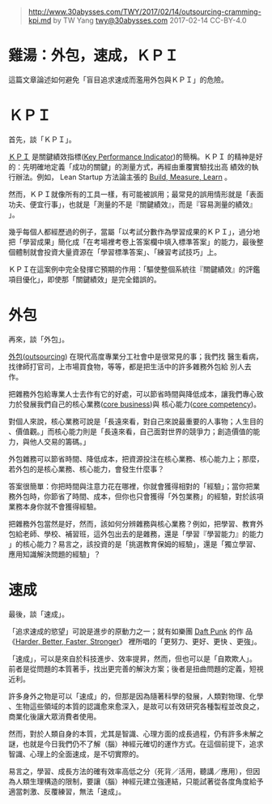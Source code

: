 ﻿> http://www.30abysses.com/TWY/2017/02/14/outsourcing-cramming-kpi.md
> by TW Yang <twy@30abysses.com> 2017-02-14 CC-BY-4.0

# 雞湯：外包，速成，ＫＰＩ

這篇文章論述如何避免「盲目追求速成而濫用外包與ＫＰＩ」的危險。



# ＫＰＩ

首先，談「ＫＰＩ」。

[ＫＰＩ][1] 是關鍵績效指標([Key Performance Indicator][1])的簡稱。ＫＰＩ
的精神是好的：先明確地定義「成功的關鍵」的測量方式，再經由重覆實驗找出高
績效的執行辦法。例如， Lean Startup 方法論主張的
[Build, Measure, Learn][2]  。

[1]: https://en.wikipedia.org/wiki/Performance_indicator
[2]: https://en.wikipedia.org/wiki/Lean_startup#Build.E2.80.93Measure.E2.80.93Learn

然而，ＫＰＩ就像所有的工具一樣，有可能被誤用；最常見的誤用情形就是「表面
功夫、便宜行事」，也就是「測量的不是『關鍵績效』，而是『容易測量的績效』
」。

幾乎每個人都經歷過的例子，當屬「以考試分數作為學習成果的ＫＰＩ」，過分地
把「學習成果」簡化成「在考場裡考卷上答案欄中填入標準答案」的能力，最後整
個體制就會投資大量資源在「學習標準答案」、「練習考試技巧」上。

ＫＰＩ在這案例中完全發揮它預期的作用：「驅使整個系統往『關鍵績效』的評鑑
項目優化」，即使那「關鍵績效」是完全錯誤的。



# 外包

再來，談「外包」。

[外包][4]([outsourcing][5]) 在現代高度專業分工社會中是很常見的事；我們找
醫生看病，找律師打官司，上市場買食物，等等，都是把生活中的許多雜務外包給
別人去作。

[4]: https://zh.wikipedia.org/zh-tw/%E5%A4%96%E5%88%A4
[5]: https://en.wikipedia.org/wiki/Outsourcing

把雜務外包給專業人士去作有它的好處，可以節省時間與降低成本，讓我們專心致
力於發展我們自己的核心業務([core business][6])與
核心能力([core competency][7])。

[6]: https://en.wikipedia.org/wiki/Core_business
[7]: https://en.wikipedia.org/wiki/Core_competency

對個人來說，核心業務可說是「長遠來看，對自己來說最重要的人事物；人生目的
、價值觀。」而核心能力則是「長遠來看，自己面對世界的競爭力；創造價值的能
力，與他人交易的籌碼。」

外包雜務可以節省時間、降低成本，把資源投注在核心業務、核心能力上；那麼，
若外包的是核心業務、核心能力，會發生什麼事？

答案很簡單：你把時間與注意力花在哪裡，你就會獲得相對的「經驗」；當你把業
務外包時，你節省了時間、成本，但你也只會獲得「外包業務」的經驗，對於該項
業務本身你就不會獲得經驗。

把雜務外包當然是好，然而，該如何分辨雜務與核心業務？例如，把學習、教育外
包給老師、學校、補習班，這外包出去的是雜務，還是「學習『學習能力』的能力
」的核心能力？易言之，該投資的是「挑選教育保姆的經驗」，還是「獨立學習、
應用知識解決問題的經驗」？



# 速成

最後，談「速成」。

「追求速成的慾望」可說是進步的原動力之一；就有如樂團 [Daft Punk][8] 的作
品《[Harder, Better, Faster, Stronger][9]》 裡所唱的「更努力、更好、更快
、更強」。

[8]: https://en.wikipedia.org/wiki/Daft_Punk
[9]: https://www.youtube.com/watch?v=yydNF8tuVmU

「速成」，可以是來自於科技進步、效率提昇，然而，但也可以是「自欺欺人」。
前者是從問題的本質著手，找出更完善的解決方案；後者是扭曲問題的定義，短視
近利。

許多身外之物是可以「速成」的，但那是因為隨著科學的發展，人類對物理、化學
、生物這些領域的本質的認識愈來愈深入，是故可以有效研究各種製程並改良之，
商業化後讓大眾消費者使用。

然而，對於人類自身的本質，尤其是智識、心理方面的成長過程，仍有許多未解之
謎，也就是今日我們仍不了解（腦）神經元確切的運作方式。在這個前提下，追求
智識、心理上的全面速成，是不切實際的。

易言之，學習、成長方法的確有效率高低之分（死背／活用，聽講／應用），但因
為人類生理構造的限制，要讓（腦）神經元建立強連結，只能試著從各度角度給予
適當刺激、反覆練習，無法「速成」。
